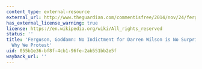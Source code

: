 ```yaml
---
content_type: external-resource
external_url: http://www.theguardian.com/commentisfree/2014/nov/24/ferguson-no-indictment-darren-wilson-protest
has_external_license_warning: true
license: https://en.wikipedia.org/wiki/All_rights_reserved
status: ''
title: 'Ferguson, Goddamn: No Indictment for Darren Wilson is No Surprise. This is
  Why We Protest'
uid: 055b1e36-bf8f-4cb1-96fe-2ab551bb2e5f
wayback_url: ''
---
```

